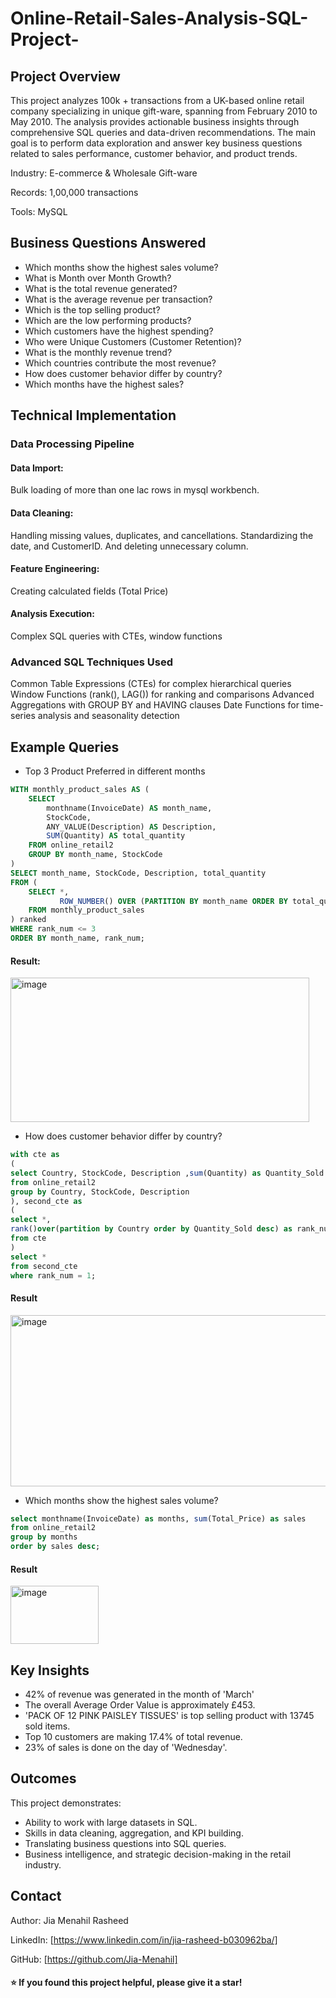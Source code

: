 # Online-Retail-Sales-Analysis-SQL-Project-
## Project Overview
This project analyzes 100k + transactions from a UK-based online retail company specializing in unique gift-ware, spanning from February 2010 to May 2010. The analysis provides actionable business insights through comprehensive SQL queries and data-driven recommendations.
The main goal is to perform data exploration and answer key business questions related to sales performance, customer behavior, and product trends.

Industry: E-commerce & Wholesale Gift-ware

Records: 1,00,000 transactions

Tools: MySQL

## Business Questions Answered

- Which months show the highest sales volume?
- What is Month over Month Growth?
- What is the total revenue generated?
- What is the average revenue per transaction?
- Which is the top selling product?
- Which are the low performing products?
- Which customers have the highest spending?
- Who were Unique Customers (Customer Retention)?
- What is the monthly revenue trend?
- Which countries contribute the most revenue?
- How does customer behavior differ by country?
- Which months have the highest sales?

## Technical Implementation
### Data Processing Pipeline

#### Data Import: 
Bulk loading of more than one lac rows in mysql workbench.
#### Data Cleaning: 
Handling missing values, duplicates, and cancellations. Standardizing the date, and CustomerID. And deleting unnecessary column.
#### Feature Engineering: 
Creating calculated fields (Total Price)
#### Analysis Execution: 
Complex SQL queries with CTEs, window functions

### Advanced SQL Techniques Used

Common Table Expressions (CTEs) for complex hierarchical queries
Window Functions (rank(), LAG()) for ranking and comparisons
Advanced Aggregations with GROUP BY and HAVING clauses
Date Functions for time-series analysis and seasonality detection

## Example Queries

- Top 3 Product Preferred in different months

``` sql
WITH monthly_product_sales AS (
    SELECT 
        monthname(InvoiceDate) AS month_name,
        StockCode,
        ANY_VALUE(Description) AS Description,
        SUM(Quantity) AS total_quantity
    FROM online_retail2
    GROUP BY month_name, StockCode
)
SELECT month_name, StockCode, Description, total_quantity
FROM (
    SELECT *,
           ROW_NUMBER() OVER (PARTITION BY month_name ORDER BY total_quantity DESC) AS rank_num
    FROM monthly_product_sales
) ranked
WHERE rank_num <= 3
ORDER BY month_name, rank_num;
```

#### Result:

<img width="478" height="231" alt="image" src="https://github.com/user-attachments/assets/c734b597-0b4b-4b0f-9698-1050d4811dab" />

- How does customer behavior differ by country?

``` sql
with cte as
(
select Country, StockCode, Description ,sum(Quantity) as Quantity_Sold
from online_retail2
group by Country, StockCode, Description
), second_cte as
(
select *,
rank()over(partition by Country order by Quantity_Sold desc) as rank_num
from cte
)
select * 
from second_cte
where rank_num = 1;
```

#### Result

<img width="538" height="274" alt="image" src="https://github.com/user-attachments/assets/81ca3cea-408d-44b9-9053-00637ca4940d" />

- Which months show the highest sales volume?

``` sql
select monthname(InvoiceDate) as months, sum(Total_Price) as sales
from online_retail2
group by months
order by sales desc;
```

#### Result 

<img width="141" height="93" alt="image" src="https://github.com/user-attachments/assets/8ab88990-25f1-4e38-be65-cf182918ad73" />

## Key Insights

- 42% of revenue was generated in the month of 'March'
- The overall Average Order Value is approximately £453.
- 'PACK OF 12 PINK PAISLEY TISSUES' is top selling product with 13745 sold items.
- Top 10 customers are making 17.4% of total revenue.
- 23% of sales is done on the day of 'Wednesday'.

## Outcomes

This project demonstrates:
- Ability to work with large datasets in SQL.
- Skills in data cleaning, aggregation, and KPI building.
- Translating business questions into SQL queries.
- Business intelligence, and strategic decision-making in the retail industry.

## Contact
Author: Jia Menahil Rasheed

LinkedIn: [https://www.linkedin.com/in/jia-rasheed-b030962ba/]

GitHub: [https://github.com/Jia-Menahil]

#### ⭐ If you found this project helpful, please give it a star!









